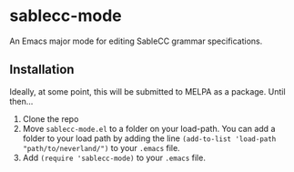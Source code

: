 # sablecc-mode
An Emacs major mode for editing SableCC grammar specifications.

## Installation

Ideally, at some point, this will be submitted to MELPA as a package. Until then...

1. Clone the repo
2. Move `sablecc-mode.el` to a folder on your load-path. You can add a folder to your load path by adding the line `(add-to-list 'load-path "path/to/neverland/")` to your `.emacs` file.
3. Add `(require 'sablecc-mode)` to your `.emacs` file.
